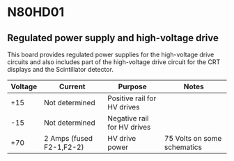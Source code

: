 # N80HD01

## Regulated power supply and high-voltage drive

This board provides regulated power supplies for the high-voltage drive circuits and also includes part of the high-voltage drive circuit for the CRT displays and the Scintillator detector.

|Voltage|Current|Purpose|Notes|
|---|---|---|---|
|+15|Not determined|Positive rail for HV drives| |
|-15|Not determined|Negative rail for HV drives| |
|+70|2 Amps (fused F2-1,F2-2)|HV drive power|75 Volts on some schematics|

